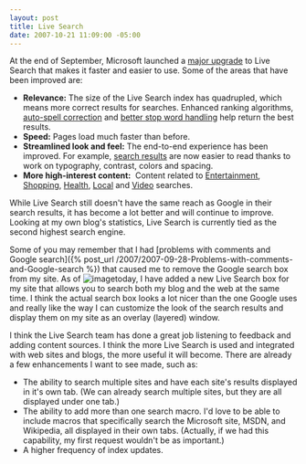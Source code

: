 ```yaml
---
layout: post
title: Live Search
date: 2007-10-21 11:09:00 -05:00
---
```


At the end of September, Microsoft launched a [major upgrade](http://blogs.msdn.com/livesearch/archive/2007/09/26/introducing-the-new-live-search.aspx) to Live Search that makes it faster and easier to use. Some of the areas that have been improved are:

*   **Relevance:** The size of the Live Search index has quadrupled, which means more correct results for searches. Enhanced ranking algorithms, [auto-spell correction](http://search.live.com/results.aspx?q=microsft&FORM=PRESS) and [better stop word handling](http://search.live.com/results.aspx?q=the+office&FORM=PRESS) help return the best results.  
*   **Speed:** Pages load much faster than before.  
*   **Streamlined look and feel:** The end-to-end experience has been improved. For example, [search results](http://search.live.com/results.aspx?q=seattle&FORM=PRESS) are now easier to read thanks to work on typography, contrast, colors and spacing.  
*   **More high-interest content:**  Content related to [Entertainment](http://search.live.com/results.aspx?q=george+clooney&FORM=PRESS), [Shopping](http://search.live.com/results.aspx?q=zune&FORM=PRESS), [Health](https://health.live.com/results.aspx?qu=common%20cold&FORM=PRESS), [Local](http://search.live.com/results.aspx?q=pizza&FORM=PRESS) and [Video](http://search.live.com/results.aspx?q=funny+video&FORM=PRESS) searches. 

While Live Search still doesn't have the same reach as Google in their search results, it has become a lot better and will continue to improve. Looking at my own blog's statistics, Live Search is currently tied as the second highest search engine.

Some of you may remember that I had [problems with comments and Google search]({% post_url /2007/2007-09-28-Problems-with-comments-and-Google-search %}) that caused me to remove the Google search box from my site. As of ![image](http://gwb.blob.core.windows.net/sdorman/WindowsLiveWriter/LiveSearch_9726/image_3.png)today, I have added a new Live Search box for my site that allows you to search both my blog and the web at the same time. I think the actual search box looks a lot nicer than the one Google uses and really like the way I can customize the look of the search results and display them on my site as an overlay (layered) window. 

I think the Live Search team has done a great job listening to feedback and adding content sources. I think the more Live Search is used and integrated with web sites and blogs, the more useful it will become. There are already a few enhancements I want to see made, such as:

*   The ability to search multiple sites and have each site's results displayed in it's own tab. (We can already search multiple sites, but they are all displayed under one tab.)
*   The ability to add more than one search macro. I'd love to be able to include macros that specifically search the Microsoft site, MSDN, and Wikipedia, all displayed in their own tabs. (Actually, if we had this capability, my first request wouldn't be as important.)
*   A higher frequency of index updates.
